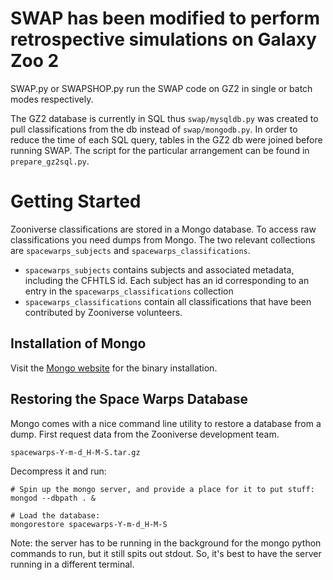 # SWAP has been modified to perform retrospective simulations on Galaxy Zoo 2

SWAP.py or SWAPSHOP.py run the SWAP code on GZ2 in single or batch modes respectively.

The GZ2 database is currently in SQL thus `swap/mysqldb.py` was created to pull classifications from the db instead of `swap/mongodb.py`.
In order to reduce the time of each SQL query, tables in the GZ2 db were joined before running SWAP. The script for the particular arrangement can be found in `prepare_gz2sql.py`. 






# Getting Started

Zooniverse classifications are stored in a Mongo database. To access raw classifications you need dumps from Mongo.  The two relevant collections are `spacewarps_subjects` and `spacewarps_classifications`.

  * `spacewarps_subjects` contains subjects and associated metadata, including the CFHTLS id.  Each subject has an id corresponding to an entry in the `spacewarps_classifications` collection
  * `spacewarps_classifications` contain all classifications that have been contributed by Zooniverse volunteers.

## Installation of Mongo

Visit the [Mongo website](http://www.mongodb.org/) for the binary installation.

## Restoring the Space Warps Database

Mongo comes with a nice command line utility to restore a database from a dump.  First request data from the Zooniverse development team.

    spacewarps-Y-m-d_H-M-S.tar.gz

Decompress it and run:
    
    # Spin up the mongo server, and provide a place for it to put stuff:
    mongod --dbpath . &
    
    # Load the database:
    mongorestore spacewarps-Y-m-d_H-M-S

Note: the server has to be running in the background for the mongo
python commands to run, but it still spits out stdout. So, it's best to
have the server running in a different terminal.


